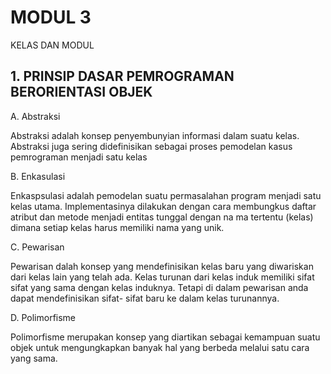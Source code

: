 # MODUL 3
KELAS DAN MODUL

## 1. PRINSIP DASAR PEMROGRAMAN BERORIENTASI OBJEK
A. Abstraksi

Abstraksi adalah konsep penyembunyian informasi dalam suatu kelas. Abstraksi juga sering  didefinisikan  sebagai  proses pemodelan kasus pemrograman menjadi satu kelas

B. Enkasulasi

Enkaspsulasi  adalah pemodelan suatu  permasalahan  program menjadi satu  kelas utama. Implementasinya dilakukan dengan  cara membungkus daftar  atribut dan metode menjadi entitas tunggal dengan na ma tertentu (kelas) dimana setiap kelas harus memiliki nama yang unik.

C. Pewarisan

Pewarisan dalah konsep yang mendefinisikan kelas baru yang diwariskan dari kelas lain yang telah ada. Kelas turunan dari kelas induk memiliki sifat sifat yang sama dengan kelas induknya. Tetapi di dalam pewarisan anda dapat mendefinisikan sifat- sifat baru ke dalam kelas turunannya.

D. Polimorfisme

Polimorfisme merupakan konsep yang diartikan  sebagai kemampuan suatu objek untuk mengungkapkan banyak hal yang berbeda melalui satu cara yang sama.

